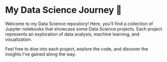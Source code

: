 # My Data Science Journey 🚀

Welcome to my Data Science repository! Here, you'll find a collection of Jupyter notebooks that showcase some Data Science projects. Each project represents an exploration of data analysis, machine learning, and visualization.

Feel free to dive into each project, explore the code, and discover the insights I've gained along the way. 
